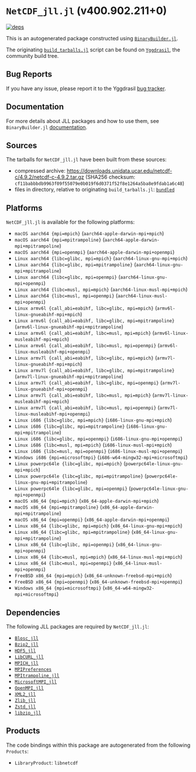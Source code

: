 # `NetCDF_jll.jl` (v400.902.211+0)

[![deps](https://juliahub.com/docs/NetCDF_jll/deps.svg)](https://juliahub.com/ui/Packages/NetCDF_jll/cIvCy?page=2)

This is an autogenerated package constructed using [`BinaryBuilder.jl`](https://github.com/JuliaPackaging/BinaryBuilder.jl).

The originating [`build_tarballs.jl`](https://github.com/JuliaPackaging/Yggdrasil/blob/ac664528a6cde7a5c762daf6e11d3d789c9ef05e/N/NetCDF/build_tarballs.jl) script can be found on [`Yggdrasil`](https://github.com/JuliaPackaging/Yggdrasil/), the community build tree.

## Bug Reports

If you have any issue, please report it to the Yggdrasil [bug tracker](https://github.com/JuliaPackaging/Yggdrasil/issues).

## Documentation

For more details about JLL packages and how to use them, see `BinaryBuilder.jl` [documentation](https://docs.binarybuilder.org/stable/jll/).

## Sources

The tarballs for `NetCDF_jll.jl` have been built from these sources:

* compressed archive: https://downloads.unidata.ucar.edu/netcdf-c/4.9.2/netcdf-c-4.9.2.tar.gz (SHA256 checksum: `cf11babbbdb9963f09f55079e0b019f6d0371f52f8e1264a5ba8e9fdab1a6c48`)
* files in directory, relative to originating `build_tarballs.jl`: [`bundled`](https://github.com/JuliaPackaging/Yggdrasil/tree/ac664528a6cde7a5c762daf6e11d3d789c9ef05e/N/NetCDF/bundled)

## Platforms

`NetCDF_jll.jl` is available for the following platforms:

* `macOS aarch64 {mpi=mpich}` (`aarch64-apple-darwin-mpi+mpich`)
* `macOS aarch64 {mpi=mpitrampoline}` (`aarch64-apple-darwin-mpi+mpitrampoline`)
* `macOS aarch64 {mpi=openmpi}` (`aarch64-apple-darwin-mpi+openmpi`)
* `Linux aarch64 {libc=glibc, mpi=mpich}` (`aarch64-linux-gnu-mpi+mpich`)
* `Linux aarch64 {libc=glibc, mpi=mpitrampoline}` (`aarch64-linux-gnu-mpi+mpitrampoline`)
* `Linux aarch64 {libc=glibc, mpi=openmpi}` (`aarch64-linux-gnu-mpi+openmpi`)
* `Linux aarch64 {libc=musl, mpi=mpich}` (`aarch64-linux-musl-mpi+mpich`)
* `Linux aarch64 {libc=musl, mpi=openmpi}` (`aarch64-linux-musl-mpi+openmpi`)
* `Linux armv6l {call_abi=eabihf, libc=glibc, mpi=mpich}` (`armv6l-linux-gnueabihf-mpi+mpich`)
* `Linux armv6l {call_abi=eabihf, libc=glibc, mpi=mpitrampoline}` (`armv6l-linux-gnueabihf-mpi+mpitrampoline`)
* `Linux armv6l {call_abi=eabihf, libc=musl, mpi=mpich}` (`armv6l-linux-musleabihf-mpi+mpich`)
* `Linux armv6l {call_abi=eabihf, libc=musl, mpi=openmpi}` (`armv6l-linux-musleabihf-mpi+openmpi`)
* `Linux armv7l {call_abi=eabihf, libc=glibc, mpi=mpich}` (`armv7l-linux-gnueabihf-mpi+mpich`)
* `Linux armv7l {call_abi=eabihf, libc=glibc, mpi=mpitrampoline}` (`armv7l-linux-gnueabihf-mpi+mpitrampoline`)
* `Linux armv7l {call_abi=eabihf, libc=glibc, mpi=openmpi}` (`armv7l-linux-gnueabihf-mpi+openmpi`)
* `Linux armv7l {call_abi=eabihf, libc=musl, mpi=mpich}` (`armv7l-linux-musleabihf-mpi+mpich`)
* `Linux armv7l {call_abi=eabihf, libc=musl, mpi=openmpi}` (`armv7l-linux-musleabihf-mpi+openmpi`)
* `Linux i686 {libc=glibc, mpi=mpich}` (`i686-linux-gnu-mpi+mpich`)
* `Linux i686 {libc=glibc, mpi=mpitrampoline}` (`i686-linux-gnu-mpi+mpitrampoline`)
* `Linux i686 {libc=glibc, mpi=openmpi}` (`i686-linux-gnu-mpi+openmpi`)
* `Linux i686 {libc=musl, mpi=mpich}` (`i686-linux-musl-mpi+mpich`)
* `Linux i686 {libc=musl, mpi=openmpi}` (`i686-linux-musl-mpi+openmpi`)
* `Windows i686 {mpi=microsoftmpi}` (`i686-w64-mingw32-mpi+microsoftmpi`)
* `Linux powerpc64le {libc=glibc, mpi=mpich}` (`powerpc64le-linux-gnu-mpi+mpich`)
* `Linux powerpc64le {libc=glibc, mpi=mpitrampoline}` (`powerpc64le-linux-gnu-mpi+mpitrampoline`)
* `Linux powerpc64le {libc=glibc, mpi=openmpi}` (`powerpc64le-linux-gnu-mpi+openmpi`)
* `macOS x86_64 {mpi=mpich}` (`x86_64-apple-darwin-mpi+mpich`)
* `macOS x86_64 {mpi=mpitrampoline}` (`x86_64-apple-darwin-mpi+mpitrampoline`)
* `macOS x86_64 {mpi=openmpi}` (`x86_64-apple-darwin-mpi+openmpi`)
* `Linux x86_64 {libc=glibc, mpi=mpich}` (`x86_64-linux-gnu-mpi+mpich`)
* `Linux x86_64 {libc=glibc, mpi=mpitrampoline}` (`x86_64-linux-gnu-mpi+mpitrampoline`)
* `Linux x86_64 {libc=glibc, mpi=openmpi}` (`x86_64-linux-gnu-mpi+openmpi`)
* `Linux x86_64 {libc=musl, mpi=mpich}` (`x86_64-linux-musl-mpi+mpich`)
* `Linux x86_64 {libc=musl, mpi=openmpi}` (`x86_64-linux-musl-mpi+openmpi`)
* `FreeBSD x86_64 {mpi=mpich}` (`x86_64-unknown-freebsd-mpi+mpich`)
* `FreeBSD x86_64 {mpi=openmpi}` (`x86_64-unknown-freebsd-mpi+openmpi`)
* `Windows x86_64 {mpi=microsoftmpi}` (`x86_64-w64-mingw32-mpi+microsoftmpi`)

## Dependencies

The following JLL packages are required by `NetCDF_jll.jl`:

* [`Blosc_jll`](https://github.com/JuliaBinaryWrappers/Blosc_jll.jl)
* [`Bzip2_jll`](https://github.com/JuliaBinaryWrappers/Bzip2_jll.jl)
* [`HDF5_jll`](https://github.com/JuliaBinaryWrappers/HDF5_jll.jl)
* [`LibCURL_jll`](https://github.com/JuliaBinaryWrappers/LibCURL_jll.jl)
* [`MPICH_jll`](https://github.com/JuliaBinaryWrappers/MPICH_jll.jl)
* [`MPIPreferences`](https://github.com/JuliaBinaryWrappers/MPIPreferences.jl)
* [`MPItrampoline_jll`](https://github.com/JuliaBinaryWrappers/MPItrampoline_jll.jl)
* [`MicrosoftMPI_jll`](https://github.com/JuliaBinaryWrappers/MicrosoftMPI_jll.jl)
* [`OpenMPI_jll`](https://github.com/JuliaBinaryWrappers/OpenMPI_jll.jl)
* [`XML2_jll`](https://github.com/JuliaBinaryWrappers/XML2_jll.jl)
* [`Zlib_jll`](https://github.com/JuliaBinaryWrappers/Zlib_jll.jl)
* [`Zstd_jll`](https://github.com/JuliaBinaryWrappers/Zstd_jll.jl)
* [`libzip_jll`](https://github.com/JuliaBinaryWrappers/libzip_jll.jl)

## Products

The code bindings within this package are autogenerated from the following `Products`:

* `LibraryProduct`: `libnetcdf`
